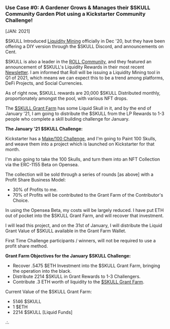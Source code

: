 <h3><b>Use Case #0: A Gardener Grows & Manages their $SKULL Community Garden Plot using a Kickstarter Community Challenge!</b></h3> [JAN: 2021]

$SKULL Introduced <a href="https://beta.cent.co/skeenee/+mr2ow2">Liquidity Mining</a> officially in Dec '20, but they have been offering a DIY version through the $SKULL Discord, and announcements on Cent.

$SKULL is also a leader in the <a href="https://tryroll.com/">ROLL Community</a>, and they featured an announcement of $SKULL's Liquidity Rewards in their most recent <a href="https://mailchi.mp/86252b8beae0/roll-update-6103385">Newsletter</a>. I am informed that Roll will be issuing a Liquidity Mining tool in Q1 of 2021, which means we can expect this to be a trend among platforms, DeFi Projects, and Social Currencies.

As of right now, $SKULL rewards are 20,000 $SKULL Distributed monthly, proportionately amongst the pool, with various NFT drops. 

The <a href="https://etherscan.io/address/0xbeC346627bA83b471d5ab171618274c5333F9f37">$SKULL Grant Farm</a> has some Liquid Skull in it, and by the end of January '21, I am going to distribute the $SKULL from the LP Rewards to 1-3 people who complete a skill building challenge for January. 

<b>The January '21 $SKULL Challenge:</b>

Kickstarter has a <a href="https://www.kickstarter.com/make-100?ref=make100-homepage-banner">Make/100 Challenge</a>, and I'm going to Paint 100 Skulls, and weave them into a project which is launched on Kickstarter for that month. 

I'm also going to take the 100 Skulls, and turn them into an NFT Collection via the ERC-1155 Beta on Opensea. 

The collection will be sold through a series of rounds [as above] with a Profit Share Business Model:
* 30% of Profits to me. 
* 70% of Profits will be contributed to the Grant Farm of the Contributor's Choice.

In using the Opensea Beta, my costs will be largely reduced. I have put ETH out of pocket into the $SKULL Grant Farm, and will recover that investment.

I will lead this project, and on the 31st of January, I will distribute the Liquid Grant Value of $SKULL available in the Grant Farm Wallet. 

First Time Challenge participants / winners, will not be required to use a profit share method.

<b>Grant Farm Objectives for the January $SKULL Challenge:</b>
* Recover .5475 $ETH Investment into the $SKULL Grant Farm, bringing the operation into the black.
* Distribute 2214 $SKULL in Grant Rewards to 1-3 Challengers. 
* Contribute .3 ETH worth of liquidity to the <a href="https://etherscan.io/address/0xbeC346627bA83b471d5ab171618274c5333F9f37">$SKULL Grant Farm</a>. 

Current Value of the $SKULL Grant Farm: 
* 5146 $SKULL
* 1 $ETH
* 2214 $SKULL [Liquid Funds]

.:. 
